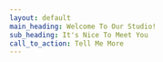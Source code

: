 ```yaml
---
layout: default
main_heading: Welcome To Our Studio!
sub_heading: It's Nice To Meet You
call_to_action: Tell Me More
---
```


